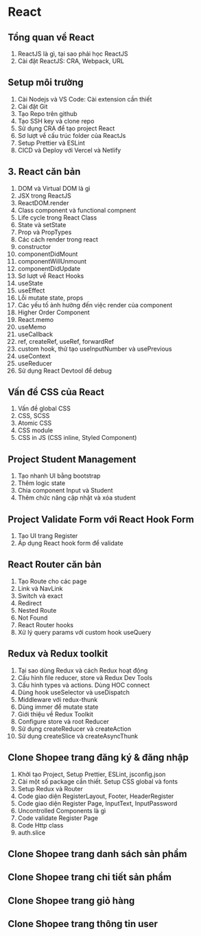 # React

## Tổng quan về React

1. ReactJS là gì, tại sao phải học ReactJS
2. Cài đặt ReactJS: CRA, Webpack, URL

## Setup môi trường

1. Cài Nodejs và VS Code: Cài extension cần thiết
2. Cài đặt Git
3. Tạo Repo trên github
4. Tạo SSH key và clone repo
5. Sử dụng CRA để tạo project React
6. Sơ lượt về cấu trúc folder của ReactJs
7. Setup Prettier và ESLint
8. CICD và Deploy với Vercel và Netlify

## 3. React căn bản

1. DOM và Virtual DOM là gì
2. JSX trong ReactJS
3. ReactDOM.render
4. Class component và functional compnent
5. Life cycle trong React Class
6. State và setState
7. Prop và PropTypes
8. Các cách render trong react
9. constructor
10. componentDidMount
11. componentWillUnmount
12. componentDidUpdate
13. Sơ lượt về React Hooks
14. useState
15. useEffect
16. Lỗi mutate state, props
17. Các yếu tố ảnh hưởng đến việc render của component
18. Higher Order Component
19. React.memo
20. useMemo
21. useCallback
22. ref, createRef, useRef, forwardRef
23. custom hook, thử tạo useInputNumber và usePrevious
24. useContext
25. useReducer
26. Sử dụng React Devtool để debug

## Vấn đề CSS của React

1. Vấn đề global CSS
2. CSS, SCSS
3. Atomic CSS
4. CSS module
5. CSS in JS (CSS inline, Styled Component)

## Project Student Management

1. Tạo nhanh UI bằng bootstrap
2. Thêm logic state
3. Chia component Input và Student
4. Thêm chức năng cập nhật và xóa student

## Project Validate Form với React Hook Form

1. Tạo UI trang Register
2. Áp dụng React hook form để validate

## React Router căn bản

1. Tạo Route cho các page
2. Link và NavLink
3. Switch và exact
4. Redirect
5. Nested Route
6. Not Found
7. React Router hooks
8. Xử lý query params với custom hook useQuery

## Redux và Redux toolkit

1. Tại sao dùng Redux và cách Redux hoạt động
2. Cấu hình file reducer, store và Redux Dev Tools
3. Cấu hình types và actions. Dùng HOC connect
4. Dùng hook useSelector và useDispatch
5. Middleware với redux-thunk
6. Dùng immer để mutate state
7. Giới thiệu về Redux Toolkit
8. Configure store và root Reducer
9. Sử dụng createReducer và createAction
10. Sử dụng createSlice và createAsyncThunk

## Clone Shopee trang đăng ký & đăng nhập

1. Khởi tạo Project, Setup Prettier, ESLint, jsconfig.json
2. Cài một số package cần thiết. Setup CSS global và fonts
3. Setup Redux và Router
4. Code giao diện RegisterLayout, Footer, HeaderRegister
5. Code giao diện Register Page, InputText, InputPassword
6. Uncontrolled Components là gì
7. Code validate Register Page
8. Code Http class
9. auth.slice

## Clone Shopee trang danh sách sản phẩm

## Clone Shopee trang chi tiết sản phẩm

## Clone Shopee trang giỏ hàng

## Clone Shopee trang thông tin user

